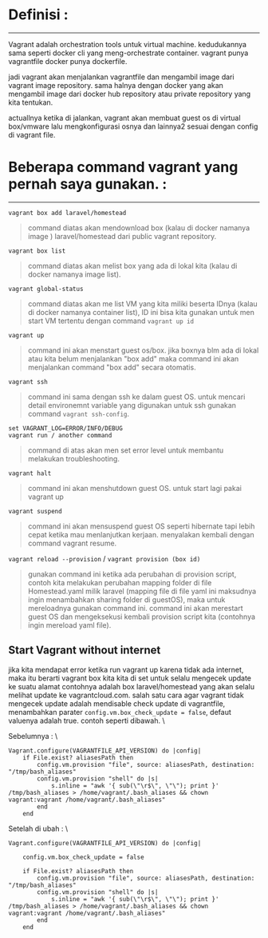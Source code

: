 # Definisi : 
--------------------------------------------

Vagrant adalah orchestration tools untuk virtual machine. kedudukannya sama seperti docker cli yang meng-orchestrate container. vagrant punya vagrantfile docker punya dockerfile.

jadi vagrant akan menjalankan vagrantfile dan mengambil image dari vagrant image repository. sama halnya dengan docker yang akan mengambil image dari docker hub repository atau private repository yang kita tentukan.

actuallnya ketika di jalankan, vagrant akan membuat guest os di virtual box/vmware lalu mengkonfigurasi osnya dan lainnya2 sesuai dengan config di vagrant file.

# Beberapa command vagrant yang pernah saya gunakan. : 
--------------------------------------------

`vagrant box add laravel/homestead`
>command diatas akan mendownload box (kalau di docker namanya image ) laravel/homestead dari public vagrant repository.

`vagrant box list`
>command diatas akan melist box yang ada di lokal kita (kalau di docker namanya image list). 

`vagrant global-status`
>command diatas akan me list VM yang kita miliki beserta IDnya (kalau di docker namanya container list), ID ini bisa kita gunakan untuk men start VM tertentu dengan command `vagrant up id`

`vagrant up`
>command ini akan menstart guest os/box. jika boxnya blm ada di lokal atau kita belum menjalankan "box add" maka command ini akan menjalankan command "box add" secara otomatis.

`vagrant ssh`
>command ini sama dengan ssh ke dalam guest OS. untuk mencari detail environemnt variable yang digunakan untuk ssh gunakan command `vagrant ssh-config`.

`set VAGRANT_LOG=ERROR/INFO/DEBUG` \
`vagrant run / another command`
>command di atas akan men set error level untuk membantu melakukan troubleshooting.

`vagrant halt`
>command ini akan menshutdown guest OS. untuk start lagi pakai vagrant up

`vagrant suspend`
>command ini akan mensuspend guest OS seperti hibernate tapi lebih cepat ketika mau menlanjutkan kerjaan. menyalakan kembali dengan command vagrant resume.

`vagrant reload --provision` / `vagrant provision (box id)`
>gunakan command ini ketika ada perubahan di provision script, contoh kita melakukan perubahan mapping folder di file Homestead.yaml milik laravel (mapping file di file yaml ini maksudnya ingin menambahkan sharing folder di guestOS), maka untuk mereloadnya gunakan command ini. command ini akan merestart guest OS dan mengeksekusi kembali provision script kita (contohnya ingin mereload yaml file).

## Start Vagrant without internet
jika kita mendapat error ketika run vagrant up karena tidak ada internet, maka itu berarti vagrant box kita kita di set untuk selalu mengecek update ke suatu alamat contohnya adalah box laravel/homestead yang akan selalu melihat update ke vagrantcloud.com. salah satu cara agar vagrant tidak mengecek update adalah mendisable check update di vagrantfile, menambahkan parater `config.vm.box_check_update = false`, defaut valuenya adalah true. contoh seperti dibawah. \

Sebelumnya : \
```vagrantfile
Vagrant.configure(VAGRANTFILE_API_VERSION) do |config|      
    if File.exist? aliasesPath then
        config.vm.provision "file", source: aliasesPath, destination: "/tmp/bash_aliases"
        config.vm.provision "shell" do |s|
            s.inline = "awk '{ sub(\"\r$\", \"\"); print }' /tmp/bash_aliases > /home/vagrant/.bash_aliases && chown vagrant:vagrant /home/vagrant/.bash_aliases"
        end
    end
```

Setelah di ubah : \
```vagrantfile
Vagrant.configure(VAGRANTFILE_API_VERSION) do |config|

    config.vm.box_check_update = false
    
    if File.exist? aliasesPath then
        config.vm.provision "file", source: aliasesPath, destination: "/tmp/bash_aliases"
        config.vm.provision "shell" do |s|
            s.inline = "awk '{ sub(\"\r$\", \"\"); print }' /tmp/bash_aliases > /home/vagrant/.bash_aliases && chown vagrant:vagrant /home/vagrant/.bash_aliases"
        end
    end
```